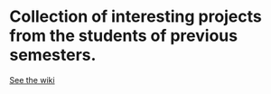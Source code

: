 # Collection of interesting projects from the students of previous semesters.

[See the wiki](https://github.com/msssm/interesting_projects/wiki) 
